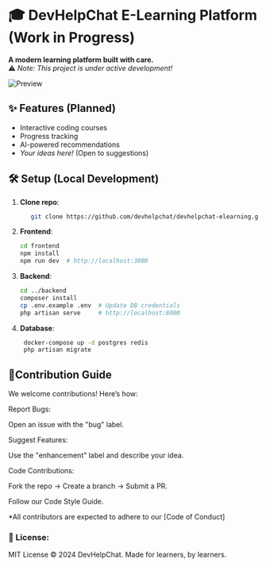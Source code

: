 # 🎓 DevHelpChat E-Learning Platform (Work in Progress)

**A modern learning platform built with care.**  
⚠️ *Note: This project is under active development!*

![Preview](https://placehold.co/1200x600?text=DevHelpChat+Preview+Coming+Soon)

## ✨ Features (Planned)
- Interactive coding courses
- Progress tracking
- AI-powered recommendations
- *Your ideas here!* (Open to suggestions)

## 🛠 Setup (Local Development)
1. **Clone repo**:
   ```bash
      git clone https://github.com/devhelpchat/devhelpchat-elearning.git

2. **Frontend**:
	```bash
    cd frontend  
    npm install  
    npm run dev  # http://localhost:3000  

3. **Backend**:
	```bash
    cd ../backend  
    composer install  
    cp .env.example .env  # Update DB credentials  
    php artisan serve     # http://localhost:8000  

4. **Database**:
	```bash
 	 docker-compose up -d postgres redis  
     php artisan migrate    


## 🌱Contribution Guide
We welcome contributions! Here’s how:

Report Bugs:

Open an issue with the "bug" label.

Suggest Features:

Use the "enhancement" label and describe your idea.

Code Contributions:

Fork the repo → Create a branch → Submit a PR.

Follow our Code Style Guide.

*All contributors are expected to adhere to our [Code of Conduct]

### 📜 License:

MIT License © 2024 DevHelpChat.
Made for learners, by learners.



































    







































